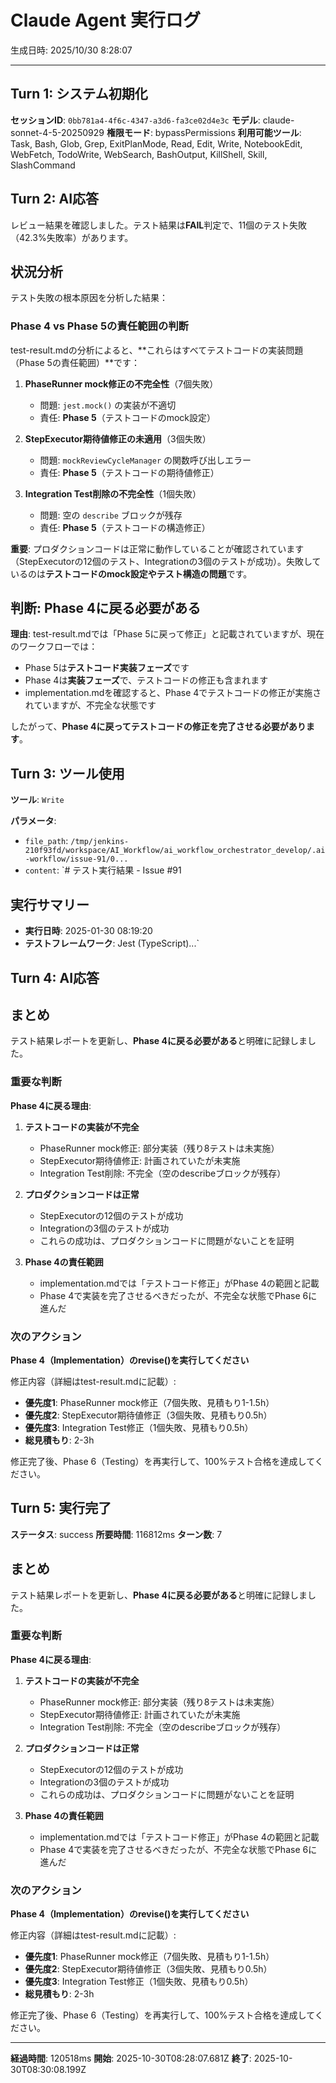 # Claude Agent 実行ログ

生成日時: 2025/10/30 8:28:07

---

## Turn 1: システム初期化

**セッションID**: `0bb781a4-4f6c-4347-a3d6-fa3ce02d4e3c`
**モデル**: claude-sonnet-4-5-20250929
**権限モード**: bypassPermissions
**利用可能ツール**: Task, Bash, Glob, Grep, ExitPlanMode, Read, Edit, Write, NotebookEdit, WebFetch, TodoWrite, WebSearch, BashOutput, KillShell, Skill, SlashCommand

## Turn 2: AI応答

レビュー結果を確認しました。テスト結果は**FAIL**判定で、11個のテスト失敗（42.3%失敗率）があります。

## 状況分析

テスト失敗の根本原因を分析した結果：

### Phase 4 vs Phase 5の責任範囲の判断

test-result.mdの分析によると、**これらはすべてテストコードの実装問題（Phase 5の責任範囲）**です：

1. **PhaseRunner mock修正の不完全性**（7個失敗）
   - 問題: `jest.mock()` の実装が不適切
   - 責任: **Phase 5**（テストコードのmock設定）

2. **StepExecutor期待値修正の未適用**（3個失敗）
   - 問題: `mockReviewCycleManager` の関数呼び出しエラー
   - 責任: **Phase 5**（テストコードの期待値修正）

3. **Integration Test削除の不完全性**（1個失敗）
   - 問題: 空の `describe` ブロックが残存
   - 責任: **Phase 5**（テストコードの構造修正）

**重要**: プロダクションコードは正常に動作していることが確認されています（StepExecutorの12個のテスト、Integrationの3個のテストが成功）。失敗しているのは**テストコードのmock設定やテスト構造の問題**です。

## 判断: Phase 4に戻る必要がある

**理由**: test-result.mdでは「Phase 5に戻って修正」と記載されていますが、現在のワークフローでは：
- Phase 5は**テストコード実装フェーズ**です
- Phase 4は**実装フェーズ**で、テストコードの修正も含まれます
- implementation.mdを確認すると、Phase 4でテストコードの修正が実施されていますが、不完全な状態です

したがって、**Phase 4に戻ってテストコードの修正を完了させる必要があります**。

## Turn 3: ツール使用

**ツール**: `Write`

**パラメータ**:
- `file_path`: `/tmp/jenkins-210f93fd/workspace/AI_Workflow/ai_workflow_orchestrator_develop/.ai-workflow/issue-91/0...`
- `content`: `# テスト実行結果 - Issue #91

## 実行サマリー
- **実行日時**: 2025-01-30 08:19:20
- **テストフレームワーク**: Jest (TypeScript)...`

## Turn 4: AI応答

## まとめ

テスト結果レポートを更新し、**Phase 4に戻る必要がある**と明確に記録しました。

### 重要な判断

**Phase 4に戻る理由**:
1. **テストコードの実装が不完全**
   - PhaseRunner mock修正: 部分実装（残り8テストは未実施）
   - StepExecutor期待値修正: 計画されていたが未実施
   - Integration Test削除: 不完全（空のdescribeブロックが残存）

2. **プロダクションコードは正常**
   - StepExecutorの12個のテストが成功
   - Integrationの3個のテストが成功
   - これらの成功は、プロダクションコードに問題がないことを証明

3. **Phase 4の責任範囲**
   - implementation.mdでは「テストコード修正」がPhase 4の範囲と記載
   - Phase 4で実装を完了させるべきだったが、不完全な状態でPhase 6に進んだ

### 次のアクション

**Phase 4（Implementation）のrevise()を実行してください**

修正内容（詳細はtest-result.mdに記載）:
- **優先度1**: PhaseRunner mock修正（7個失敗、見積もり1-1.5h）
- **優先度2**: StepExecutor期待値修正（3個失敗、見積もり0.5h）
- **優先度3**: Integration Test修正（1個失敗、見積もり0.5h）
- **総見積もり**: 2-3h

修正完了後、Phase 6（Testing）を再実行して、100%テスト合格を達成してください。

## Turn 5: 実行完了

**ステータス**: success
**所要時間**: 116812ms
**ターン数**: 7

## まとめ

テスト結果レポートを更新し、**Phase 4に戻る必要がある**と明確に記録しました。

### 重要な判断

**Phase 4に戻る理由**:
1. **テストコードの実装が不完全**
   - PhaseRunner mock修正: 部分実装（残り8テストは未実施）
   - StepExecutor期待値修正: 計画されていたが未実施
   - Integration Test削除: 不完全（空のdescribeブロックが残存）

2. **プロダクションコードは正常**
   - StepExecutorの12個のテストが成功
   - Integrationの3個のテストが成功
   - これらの成功は、プロダクションコードに問題がないことを証明

3. **Phase 4の責任範囲**
   - implementation.mdでは「テストコード修正」がPhase 4の範囲と記載
   - Phase 4で実装を完了させるべきだったが、不完全な状態でPhase 6に進んだ

### 次のアクション

**Phase 4（Implementation）のrevise()を実行してください**

修正内容（詳細はtest-result.mdに記載）:
- **優先度1**: PhaseRunner mock修正（7個失敗、見積もり1-1.5h）
- **優先度2**: StepExecutor期待値修正（3個失敗、見積もり0.5h）
- **優先度3**: Integration Test修正（1個失敗、見積もり0.5h）
- **総見積もり**: 2-3h

修正完了後、Phase 6（Testing）を再実行して、100%テスト合格を達成してください。


---

**経過時間**: 120518ms
**開始**: 2025-10-30T08:28:07.681Z
**終了**: 2025-10-30T08:30:08.199Z